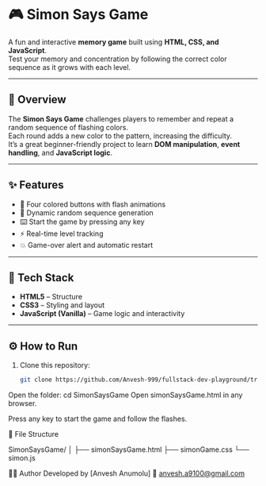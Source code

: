 # 🎮 Simon Says Game

A fun and interactive **memory game** built using **HTML, CSS, and JavaScript**.  
Test your memory and concentration by following the correct color sequence as it grows with each level.

---

## 📘 Overview
The **Simon Says Game** challenges players to remember and repeat a random sequence of flashing colors.  
Each round adds a new color to the pattern, increasing the difficulty.  
It’s a great beginner-friendly project to learn **DOM manipulation**, **event handling**, and **JavaScript logic**.

---

## ✨ Features
- 🎨 Four colored buttons with flash animations  
- 🧠 Dynamic random sequence generation  
- ⌨️ Start the game by pressing any key  
- ⚡ Real-time level tracking  
- 💥 Game-over alert and automatic restart  

---

## 🧩 Tech Stack
- **HTML5** – Structure  
- **CSS3** – Styling and layout  
- **JavaScript (Vanilla)** – Game logic and interactivity  

---

## ⚙️ How to Run
1. Clone this repository:
   ```bash
   git clone https://github.com/Anvesh-999/fullstack-dev-playground/tree/main/SimonSaysGame

Open the folder:
cd SimonSaysGame
Open simonSaysGame.html in any browser.

Press any key to start the game and follow the flashes.


📂 File Structure

SimonSaysGame/
│
├── simonSaysGame.html
├── simonGame.css
└── simon.js


🧑‍💻 Author
Developed by [Anvesh Anumolu]
📧 anvesh.a9100@gmail.com